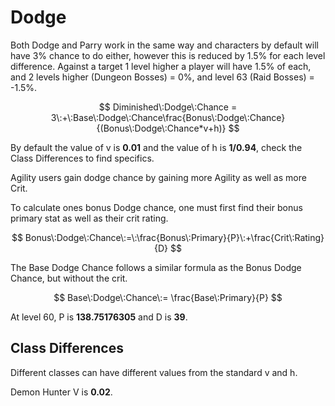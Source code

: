 # Dodge

Both Dodge and Parry work in the same way and characters by default will have 3% chance to do either, however this is reduced by 1.5% for each level difference. Against a target 1 level higher a player will have 1.5% of each, and 2 levels higher (Dungeon Bosses) = 0%, and level 63 (Raid Bosses) = -1.5%.

$$
Diminished\:Dodge\:Chance = 3\:+\:Base\:Dodge\:Chance\frac{Bonus\:Dodge\:Chance} {(Bonus\:Dodge\:Chance*v+h)}
$$

By default the value of v is **0.01** and the value of h is **1/0.94**, check the Class Differences to find specifics.

Agility users gain dodge chance by gaining more Agility as well as more Crit.

To calculate ones bonus Dodge chance, one must first find their bonus primary stat as well as their crit rating.

$$
Bonus\:Dodge\:Chance\:=\:\frac{Bonus\:Primary}{P}\:+\frac{Crit\:Rating}{D}
$$

The Base Dodge Chance follows a similar formula as the Bonus Dodge Chance, but without the crit.

$$
Base\:Dodge\:Chance\:= \frac{Base\:Primary}{P}
$$

At level 60, P is **138.75176305** and D is **39**.


## Class Differences

Different classes can have different values from the standard v and h.


Demon Hunter V is **0.02**.
